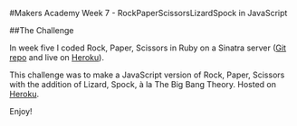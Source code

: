 #Makers Academy Week 7 - RockPaperScissorsLizardSpock in JavaScript

##The Challenge

In week five I coded Rock, Paper, Scissors in Ruby on a Sinatra server
([Git repo](https://github.com/ruthearle/rockpaperscissors) and live on [Heroku](https://rps-production.herokuapp.com/)).


This challenge was to make a JavaScript version of Rock, Paper, Scissors with
the addition of Lizard, Spock, à la The Big Bang Theory. Hosted on [Heroku](http://rockpaperscissorslizardspockjs.herokuapp.com/
).

Enjoy!
